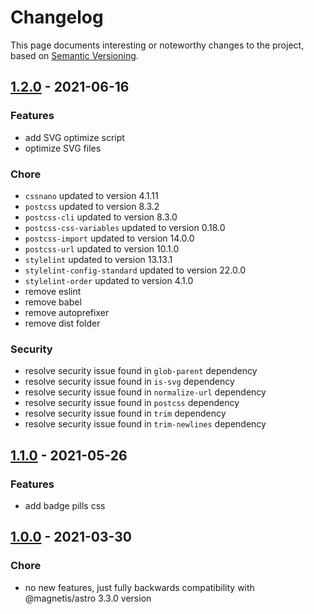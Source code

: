 # Changelog

This page documents interesting or noteworthy changes to the project, based on [Semantic Versioning](http://semver.org/).

## [1.2.0](https://github.com/magnetis/astro-css/releases/tag/v1.2.0) - 2021-06-16

### Features

- add SVG optimize script
- optimize SVG files

### Chore

- `cssnano` updated to version 4.1.11
- `postcss` updated to version 8.3.2
- `postcss-cli` updated to version 8.3.0
- `postcss-css-variables` updated to version 0.18.0
- `postcss-import` updated to version 14.0.0
- `postcss-url` updated to version 10.1.0
- `stylelint` updated to version 13.13.1
- `stylelint-config-standard` updated to version 22.0.0
- `stylelint-order` updated to version 4.1.0
- remove eslint
- remove babel
- remove autoprefixer
- remove dist folder

### Security

- resolve security issue found in `glob-parent` dependency
- resolve security issue found in `is-svg` dependency
- resolve security issue found in `normalize-url` dependency
- resolve security issue found in `postcss` dependency
- resolve security issue found in `trim` dependency
- resolve security issue found in `trim-newlines` dependency

## [1.1.0](https://github.com/magnetis/astro-css/releases/tag/v1.1.0) - 2021-05-26

### Features

- add badge pills css

## [1.0.0](https://github.com/magnetis/astro-css/releases/tag/v1.0.0) - 2021-03-30

### Chore

- no new features, just fully backwards compatibility with @magnetis/astro 3.3.0 version
